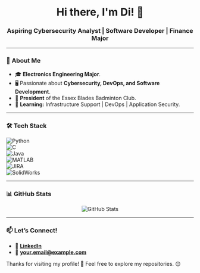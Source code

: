 <h1 align="center">Hi there, I'm Di! 👋</h1>
<h3 align="center">Aspiring Cybersecurity Analyst | Software Developer | Finance Major</h3>

---

### 🚀 **About Me**
- 🎓 **Electronics Engineering Major**. 
- 🖥️ Passionate about **Cybersecurity, DevOps, and Software Development**.  
- 🏸 **President** of the Essex Blades Badminton Club.  
- 🌱 **Learning:** Infrastructure Support | DevOps | Application Security.  

---

### 🛠️ **Tech Stack**
![Python](https://img.shields.io/badge/Python-3776AB?style=for-the-badge&logo=python&logoColor=white)  
![C](https://img.shields.io/badge/C-00599C?style=for-the-badge&logo=c&logoColor=white)  
![Java](https://img.shields.io/badge/Java-007396?style=for-the-badge&logo=java&logoColor=white)  
![MATLAB](https://img.shields.io/badge/MATLAB-0076A8?style=for-the-badge&logo=mathworks&logoColor=white)  
![JIRA](https://img.shields.io/badge/JIRA-0052CC?style=for-the-badge&logo=jira&logoColor=white)  
![SolidWorks](https://img.shields.io/badge/SolidWorks-FF0000?style=for-the-badge&logo=solidworks&logoColor=white)  

---

### 📊 **GitHub Stats**
<p align="center">
  <img src="https://github-readme-stats.vercel.app/api?username=your-github-username&show_icons=true&theme=radical" alt="GitHub Stats" />
</p>

---

### 📫 **Let’s Connect!**
- 💼 **[LinkedIn](https://linkedin.com/in/yourprofile)**
- 📧 **your.email@example.com**

Thanks for visiting my profile! 🚀 Feel free to explore my repositories. 😊
